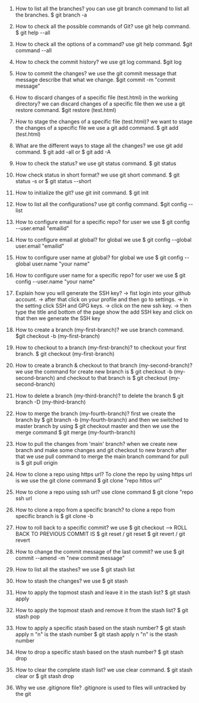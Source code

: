 1. How to list all the branches?
you can use git branch command to list all the branches. $ git branch -a

2. How to check all the possible commands of Git?
use git help command. $ git help --all

3. How to check all the options of a command?
use git help command. $git command --all

4. How to check the commit history?
we use git log command. $git log

5. How to commit the changes?
we use the git commit message that message describe that what we change. $git commit -m "commit message"

6. How to discard changes of a specific file (test.html) in the working directory?
we can discard changes of a specific file then we use a git restore command. $git restore (test.html)

7. How to stage the changes of a specific file (test.html)?
we want to stage the changes of a specific file we use a git add command. $ git add (test.html)

8. What are the different ways to stage all the changes?
we use git add command. $ git add -all or $ git add -A

9. How to check the status?
we use git status command. $ git status

10. How check status in short format?
we use git short command. $ git status -s or $ git status --short

11. How to initialize the git?
use git init command. $ git init

12. How to list all the configurations?
use git config command. $git config --list

13. How to configure email for a specific repo?
for user we use $ git config --user.email "emailid"

14. How to configure email at global?
for global we use $ git config --global user.email "emailid"

15. How to configure user name at global?
for global we use $ git config --global user.name "your name"

16. How to configure user name for a specific repo?
for user we use $ git config --user.name "your name"

17. Explain how you will generate the SSH key?
-> fist login into your github account. -> after that click on your profile and then go to settings. -> in the setting click SSH and GPG keys. -> click on the new ssh key. -> then type the title and bottom of the page show the add SSH key and click on that then we generate the SSH key

18. How to create a branch (my-first-branch)?
we use branch command. $git checkout -b (my-first-branch)

19. How to checkout to a branch (my-first-branch)?
to checkout your first branch. $ git checkout (my-first-branch)

20. How to create a branch & checkout to that branch (my-second-branch)?
we use the command for create new branch is $ git checkout -b (my-second-branch) and checkout to that branch is $ git checkout (my-second-branch)

21. How to delete a branch (my-third-branch)?
to delete the branch $ git branch -D (my-third-branch)

22. How to merge the branch (my-fourth-branch)?
first we create the branch by $ git branch -b (my-fourth-branch) and then we switched to master branch by using $ git checkout master and then we use the merge command $ git merge (my-fourth-branch)

23. How to pull the changes from 'main' branch?
when we create new branch and make some changes and git checkout to new branch after that we use pull command to merge the main branch command for pull is $ git pull origin

24. How to clone a repo using https url?
To clone the repo by using https url is we use the git clone command $ git clone "repo httos url"

25. How to clone a repo using ssh url?
use clone command $ git clone "repo ssh url

26. How to clone a repo from a specific branch?
to clone a repo from specific branch is $ git clone -b

27. How to roll back to a specific commit?
we use $ git checkout --> ROLL BACK TO PREVIOUS COMMIT IS $ git reset / git reset $ git revert / git revert

28. How to change the commit message of the last commit?
we use $ git commit --amend -m "new commit message"

29. How to list all the stashes?
we use $ git stash list

30. How to stash the changes?
we use $ git stash

31. How to apply the topmost stash and leave it in the stash list?
   $ git stash apply
32. How to apply the topmost stash and remove it from the stash list?
   $ git stash pop
33. How to apply a specific stash based on the stash number?
   $ git stash apply n  "n" is the stash number
      $ git stash apply n  "n" is the stash number
34. How to drop a specific stash based on the stash number?
   $ git stash drop <stash number>
35. How to clear the complete stash list?
we use clear command. $ git stash clear or $ git stash drop

36. Why we use .gitignore file?
.gitignore is used to files will  untracked by the git

